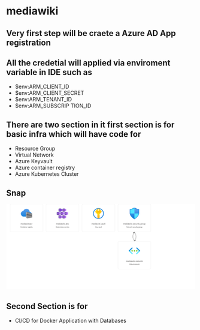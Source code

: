 # mediawiki
## Very first step will be craete a Azure AD App registration 
## All the credetial will applied via enviroment variable in IDE such as 
 - $env:ARM_CLIENT_ID
 - $env:ARM_CLIENT_SECRET
 - $env:ARM_TENANT_ID
 - $env:ARM_SUBSCRIP TION_ID
 
## There are two section in it first section is for basic infra which will have code for 
 - Resource Group
 - Virtual Network
 - Azure Keyvault
 - Azure container registry
 - Azure Kubernetes Cluster
## Snap
![screenshot](mediawiki-rg.png)
## Second Section is for 
 - CI/CD for Docker Application with Databases
